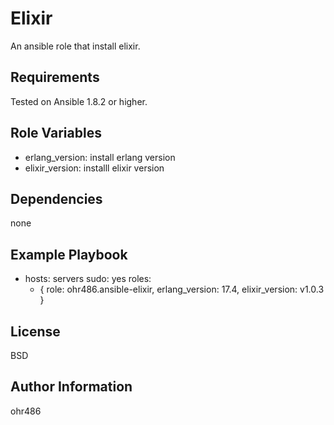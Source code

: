 Elixir
========

An ansible role that install elixir.

Requirements
------------

Tested on Ansible 1.8.2 or higher.

Role Variables
--------------

- erlang_version: install erlang version
- elixir_version: installl elixir version

Dependencies
------------

none

Example Playbook
----------------

- hosts: servers
  sudo: yes
  roles:
     - { role: ohr486.ansible-elixir, erlang_version: 17.4, elixir_version: v1.0.3 }

License
-------

BSD

Author Information
------------------

ohr486

